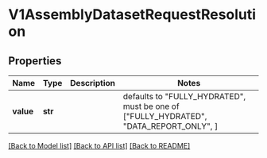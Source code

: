# V1AssemblyDatasetRequestResolution


## Properties
Name | Type | Description | Notes
------------ | ------------- | ------------- | -------------
**value** | **str** |  | defaults to "FULLY_HYDRATED",  must be one of ["FULLY_HYDRATED", "DATA_REPORT_ONLY", ]

[[Back to Model list]](../README.md#documentation-for-models) [[Back to API list]](../README.md#documentation-for-api-endpoints) [[Back to README]](../README.md)


